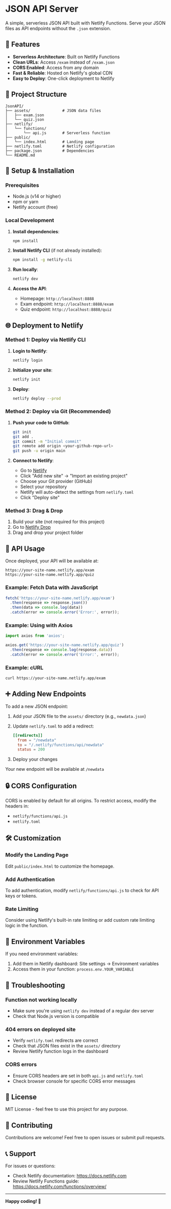 # JSON API Server

A simple, serverless JSON API built with Netlify Functions. Serve your JSON files as API endpoints without the `.json` extension.

## 🚀 Features

- **Serverless Architecture**: Built on Netlify Functions
- **Clean URLs**: Access `/exam` instead of `/exam.json`
- **CORS Enabled**: Access from any domain
- **Fast & Reliable**: Hosted on Netlify's global CDN
- **Easy to Deploy**: One-click deployment to Netlify

## 📁 Project Structure

```
JsonAPI/
├── assets/              # JSON data files
│   ├── exam.json
│   └── quiz.json
├── netlify/
│   └── functions/
│       └── api.js       # Serverless function
├── public/
│   └── index.html       # Landing page
├── netlify.toml         # Netlify configuration
├── package.json         # Dependencies
└── README.md
```

## 🔧 Setup & Installation

### Prerequisites

- Node.js (v14 or higher)
- npm or yarn
- Netlify account (free)

### Local Development

1. **Install dependencies**:
   ```bash
   npm install
   ```

2. **Install Netlify CLI** (if not already installed):
   ```bash
   npm install -g netlify-cli
   ```

3. **Run locally**:
   ```bash
   netlify dev
   ```

4. **Access the API**:
   - Homepage: `http://localhost:8888`
   - Exam endpoint: `http://localhost:8888/exam`
   - Quiz endpoint: `http://localhost:8888/quiz`

## 🌐 Deployment to Netlify

### Method 1: Deploy via Netlify CLI

1. **Login to Netlify**:
   ```bash
   netlify login
   ```

2. **Initialize your site**:
   ```bash
   netlify init
   ```

3. **Deploy**:
   ```bash
   netlify deploy --prod
   ```

### Method 2: Deploy via Git (Recommended)

1. **Push your code to GitHub**:
   ```bash
   git init
   git add .
   git commit -m "Initial commit"
   git remote add origin <your-github-repo-url>
   git push -u origin main
   ```

2. **Connect to Netlify**:
   - Go to [Netlify](https://app.netlify.com)
   - Click "Add new site" → "Import an existing project"
   - Choose your Git provider (GitHub)
   - Select your repository
   - Netlify will auto-detect the settings from `netlify.toml`
   - Click "Deploy site"

### Method 3: Drag & Drop

1. Build your site (not required for this project)
2. Go to [Netlify Drop](https://app.netlify.com/drop)
3. Drag and drop your project folder

## 📡 API Usage

Once deployed, your API will be available at:

```
https://your-site-name.netlify.app/exam
https://your-site-name.netlify.app/quiz
```

### Example: Fetch Data with JavaScript

```javascript
fetch('https://your-site-name.netlify.app/exam')
  .then(response => response.json())
  .then(data => console.log(data))
  .catch(error => console.error('Error:', error));
```

### Example: Using with Axios

```javascript
import axios from 'axios';

axios.get('https://your-site-name.netlify.app/quiz')
  .then(response => console.log(response.data))
  .catch(error => console.error('Error:', error));
```

### Example: cURL

```bash
curl https://your-site-name.netlify.app/exam
```

## ➕ Adding New Endpoints

To add a new JSON endpoint:

1. Add your JSON file to the `assets/` directory (e.g., `newdata.json`)

2. Update `netlify.toml` to add a redirect:
   ```toml
   [[redirects]]
     from = "/newdata"
     to = "/.netlify/functions/api/newdata"
     status = 200
   ```

3. Deploy your changes

Your new endpoint will be available at `/newdata`

## 🔒 CORS Configuration

CORS is enabled by default for all origins. To restrict access, modify the headers in:
- `netlify/functions/api.js`
- `netlify.toml`

## 🛠️ Customization

### Modify the Landing Page

Edit `public/index.html` to customize the homepage.

### Add Authentication

To add authentication, modify `netlify/functions/api.js` to check for API keys or tokens.

### Rate Limiting

Consider using Netlify's built-in rate limiting or add custom rate limiting logic in the function.

## 📝 Environment Variables

If you need environment variables:

1. Add them in Netlify dashboard: Site settings → Environment variables
2. Access them in your function: `process.env.YOUR_VARIABLE`

## 🐛 Troubleshooting

### Function not working locally
- Make sure you're using `netlify dev` instead of a regular dev server
- Check that Node.js version is compatible

### 404 errors on deployed site
- Verify `netlify.toml` redirects are correct
- Check that JSON files exist in the `assets/` directory
- Review Netlify function logs in the dashboard

### CORS errors
- Ensure CORS headers are set in both `api.js` and `netlify.toml`
- Check browser console for specific CORS error messages

## 📄 License

MIT License - feel free to use this project for any purpose.

## 🤝 Contributing

Contributions are welcome! Feel free to open issues or submit pull requests.

## 📞 Support

For issues or questions:
- Check Netlify documentation: https://docs.netlify.com
- Review Netlify Functions guide: https://docs.netlify.com/functions/overview/

---

**Happy coding! 🎉**
